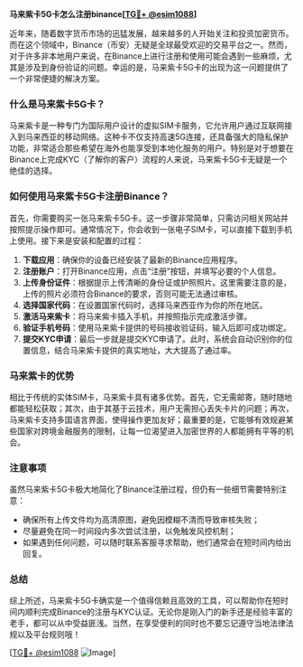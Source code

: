 **马来紫卡5G卡怎么注册binance[[TG💪+ @esim1088](https://t.me/s/esim1088)]**

近年来，随着数字货币市场的迅猛发展，越来越多的人开始关注和投资加密货币。而在这个领域中，Binance（币安）无疑是全球最受欢迎的交易平台之一。然而，对于许多非本地用户来说，在Binance上进行注册和使用可能会遇到一些麻烦，尤其是涉及到身份验证的问题。幸运的是，马来紫卡5G卡的出现为这一问题提供了一个非常便捷的解决方案。

### 什么是马来紫卡5G卡？

马来紫卡是一种专门为国际用户设计的虚拟SIM卡服务，它允许用户通过互联网接入到马来西亚的移动网络。这种卡不仅支持高速5G连接，还具备强大的隐私保护功能，非常适合那些希望在海外也能享受到本地化服务的用户。特别是对于想要在Binance上完成KYC（了解你的客户）流程的人来说，马来紫卡5G卡无疑是一个绝佳的选择。

### 如何使用马来紫卡5G卡注册Binance？

首先，你需要购买一张马来紫卡5G卡。这一步骤非常简单，只需访问相关网站并按照提示操作即可。通常情况下，你会收到一张电子SIM卡，可以直接下载到手机上使用。接下来是安装和配置的过程：

1. **下载应用**：确保你的设备已经安装了最新的Binance应用程序。
2. **注册账户**：打开Binance应用，点击“注册”按钮，并填写必要的个人信息。
3. **上传身份证件**：根据提示上传清晰的身份证或护照照片。这里需要注意的是，上传的照片必须符合Binance的要求，否则可能无法通过审核。
4. **选择国家代码**：在设置国家代码时，选择马来西亚作为你的所在地区。
5. **激活马来紫卡**：将马来紫卡插入手机，并按照指示完成激活步骤。
6. **验证手机号码**：使用马来紫卡提供的号码接收验证码，输入后即可成功绑定。
7. **提交KYC申请**：最后一步就是提交KYC申请了。此时，系统会自动识别你的位置信息，结合马来紫卡提供的真实地址，大大提高了通过率。

### 马来紫卡的优势

相比于传统的实体SIM卡，马来紫卡具有诸多优势。首先，它无需邮寄，随时随地都能轻松获取；其次，由于其基于云技术，用户无需担心丢失卡片的问题；再次，马来紫卡支持多国语言界面，使得操作更加友好；最重要的是，它能够有效规避某些国家对跨境金融服务的限制，让每一位渴望进入加密世界的人都能拥有平等的机会。

### 注意事项

虽然马来紫卡5G卡极大地简化了Binance注册过程，但仍有一些细节需要特别注意：

- 确保所有上传文件均为高清原图，避免因模糊不清而导致审核失败；
- 尽量避免在同一时间段内多次尝试注册，以免触发风控机制；
- 如果遇到任何问题，可以随时联系客服寻求帮助，他们通常会在短时间内给出回复。

### 总结

综上所述，马来紫卡5G卡确实是一个值得信赖且高效的工具，可以帮助你在短时间内顺利完成Binance的注册与KYC认证。无论你是刚入门的新手还是经验丰富的老手，都可以从中受益匪浅。当然，在享受便利的同时也不要忘记遵守当地法律法规以及平台规则哦！

[[TG💪+ @esim1088](https://t.me/s/esim1088) ![Image](https://i.postimg.cc/4NQfJmqS/Snipaste-2025-05-13-00-14-12.png)]